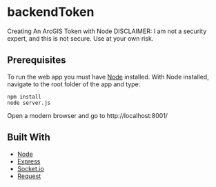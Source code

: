 # backendToken
Creating An ArcGIS Token with Node
DISCLAIMER: I am not a security expert, and this is not secure. Use at your own risk.

## Prerequisites

To run the web app you must have [Node](https://nodejs.org/en/) installed. With Node installed, navigate to the root folder of the app and type:

```
npm install
node server.js
```
Open a modern browser and go to http://localhost:8001/


## Built With
* [Node](https://nodejs.org/en/)
* [Express](https://expressjs.com/)
* [Socket.io](https://socket.io/)
* [Request](https://github.com/request/request)
